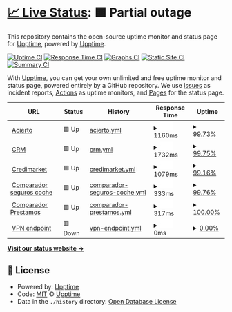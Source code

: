 # [📈 Live Status](https://demo.upptime.js.org): <!--live status--> **🟧 Partial outage**

This repository contains the open-source uptime monitor and status page for [Upptime](https://upptime.js.org), powered by [Upptime](https://github.com/upptime/upptime).

[![Uptime CI](https://github.com/upptime/upptime/workflows/Uptime%20CI/badge.svg)](https://github.com/upptime/upptime/actions?query=workflow%3A%22Uptime+CI%22)
[![Response Time CI](https://github.com/upptime/upptime/workflows/Response%20Time%20CI/badge.svg)](https://github.com/upptime/upptime/actions?query=workflow%3A%22Response+Time+CI%22)
[![Graphs CI](https://github.com/upptime/upptime/workflows/Graphs%20CI/badge.svg)](https://github.com/upptime/upptime/actions?query=workflow%3A%22Graphs+CI%22)
[![Static Site CI](https://github.com/upptime/upptime/workflows/Static%20Site%20CI/badge.svg)](https://github.com/upptime/upptime/actions?query=workflow%3A%22Static+Site+CI%22)
[![Summary CI](https://github.com/upptime/upptime/workflows/Summary%20CI/badge.svg)](https://github.com/upptime/upptime/actions?query=workflow%3A%22Summary+CI%22)

With [Upptime](https://upptime.js.org), you can get your own unlimited and free uptime monitor and status page, powered entirely by a GitHub repository. We use [Issues](https://github.com/upptime/upptime/issues) as incident reports, [Actions](https://github.com/upptime/upptime/actions) as uptime monitors, and [Pages](https://demo.upptime.js.org) for the status page.

<!--start: status pages-->
<!-- This summary is generated by Upptime (https://github.com/upptime/upptime) -->
<!-- Do not edit this manually, your changes will be overwritten -->
<!-- prettier-ignore -->
| URL | Status | History | Response Time | Uptime |
| --- | ------ | ------- | ------------- | ------ |
| <img alt="" src="https://icons.duckduckgo.com/ip3/www.acierto.com.ico" height="13"> [Acierto](https://www.acierto.com) | 🟩 Up | [acierto.yml](https://github.com/igaataciertocom/upptime/commits/HEAD/history/acierto.yml) | <details><summary><img alt="Response time graph" src="./graphs/acierto/response-time-week.png" height="20"> 1160ms</summary><br><a href="https://demo.upptime.js.org/history/acierto"><img alt="Response time 1157" src="https://img.shields.io/endpoint?url=https%3A%2F%2Fraw.githubusercontent.com%2Figaataciertocom%2Fupptime%2FHEAD%2Fapi%2Facierto%2Fresponse-time.json"></a><br><a href="https://demo.upptime.js.org/history/acierto"><img alt="24-hour response time 1148" src="https://img.shields.io/endpoint?url=https%3A%2F%2Fraw.githubusercontent.com%2Figaataciertocom%2Fupptime%2FHEAD%2Fapi%2Facierto%2Fresponse-time-day.json"></a><br><a href="https://demo.upptime.js.org/history/acierto"><img alt="7-day response time 1160" src="https://img.shields.io/endpoint?url=https%3A%2F%2Fraw.githubusercontent.com%2Figaataciertocom%2Fupptime%2FHEAD%2Fapi%2Facierto%2Fresponse-time-week.json"></a><br><a href="https://demo.upptime.js.org/history/acierto"><img alt="30-day response time 1095" src="https://img.shields.io/endpoint?url=https%3A%2F%2Fraw.githubusercontent.com%2Figaataciertocom%2Fupptime%2FHEAD%2Fapi%2Facierto%2Fresponse-time-month.json"></a><br><a href="https://demo.upptime.js.org/history/acierto"><img alt="1-year response time 1157" src="https://img.shields.io/endpoint?url=https%3A%2F%2Fraw.githubusercontent.com%2Figaataciertocom%2Fupptime%2FHEAD%2Fapi%2Facierto%2Fresponse-time-year.json"></a></details> | <details><summary><a href="https://demo.upptime.js.org/history/acierto">99.73%</a></summary><a href="https://demo.upptime.js.org/history/acierto"><img alt="All-time uptime 92.73%" src="https://img.shields.io/endpoint?url=https%3A%2F%2Fraw.githubusercontent.com%2Figaataciertocom%2Fupptime%2FHEAD%2Fapi%2Facierto%2Fuptime.json"></a><br><a href="https://demo.upptime.js.org/history/acierto"><img alt="24-hour uptime 100.00%" src="https://img.shields.io/endpoint?url=https%3A%2F%2Fraw.githubusercontent.com%2Figaataciertocom%2Fupptime%2FHEAD%2Fapi%2Facierto%2Fuptime-day.json"></a><br><a href="https://demo.upptime.js.org/history/acierto"><img alt="7-day uptime 99.73%" src="https://img.shields.io/endpoint?url=https%3A%2F%2Fraw.githubusercontent.com%2Figaataciertocom%2Fupptime%2FHEAD%2Fapi%2Facierto%2Fuptime-week.json"></a><br><a href="https://demo.upptime.js.org/history/acierto"><img alt="30-day uptime 99.85%" src="https://img.shields.io/endpoint?url=https%3A%2F%2Fraw.githubusercontent.com%2Figaataciertocom%2Fupptime%2FHEAD%2Fapi%2Facierto%2Fuptime-month.json"></a><br><a href="https://demo.upptime.js.org/history/acierto"><img alt="1-year uptime 95.94%" src="https://img.shields.io/endpoint?url=https%3A%2F%2Fraw.githubusercontent.com%2Figaataciertocom%2Fupptime%2FHEAD%2Fapi%2Facierto%2Fuptime-year.json"></a></details>
| <img alt="" src="https://icons.duckduckgo.com/ip3/condor.acierto.com.ico" height="13"> [CRM](https://condor.acierto.com) | 🟩 Up | [crm.yml](https://github.com/igaataciertocom/upptime/commits/HEAD/history/crm.yml) | <details><summary><img alt="Response time graph" src="./graphs/crm/response-time-week.png" height="20"> 1732ms</summary><br><a href="https://demo.upptime.js.org/history/crm"><img alt="Response time 1718" src="https://img.shields.io/endpoint?url=https%3A%2F%2Fraw.githubusercontent.com%2Figaataciertocom%2Fupptime%2FHEAD%2Fapi%2Fcrm%2Fresponse-time.json"></a><br><a href="https://demo.upptime.js.org/history/crm"><img alt="24-hour response time 1750" src="https://img.shields.io/endpoint?url=https%3A%2F%2Fraw.githubusercontent.com%2Figaataciertocom%2Fupptime%2FHEAD%2Fapi%2Fcrm%2Fresponse-time-day.json"></a><br><a href="https://demo.upptime.js.org/history/crm"><img alt="7-day response time 1732" src="https://img.shields.io/endpoint?url=https%3A%2F%2Fraw.githubusercontent.com%2Figaataciertocom%2Fupptime%2FHEAD%2Fapi%2Fcrm%2Fresponse-time-week.json"></a><br><a href="https://demo.upptime.js.org/history/crm"><img alt="30-day response time 1722" src="https://img.shields.io/endpoint?url=https%3A%2F%2Fraw.githubusercontent.com%2Figaataciertocom%2Fupptime%2FHEAD%2Fapi%2Fcrm%2Fresponse-time-month.json"></a><br><a href="https://demo.upptime.js.org/history/crm"><img alt="1-year response time 1718" src="https://img.shields.io/endpoint?url=https%3A%2F%2Fraw.githubusercontent.com%2Figaataciertocom%2Fupptime%2FHEAD%2Fapi%2Fcrm%2Fresponse-time-year.json"></a></details> | <details><summary><a href="https://demo.upptime.js.org/history/crm">99.75%</a></summary><a href="https://demo.upptime.js.org/history/crm"><img alt="All-time uptime 13.71%" src="https://img.shields.io/endpoint?url=https%3A%2F%2Fraw.githubusercontent.com%2Figaataciertocom%2Fupptime%2FHEAD%2Fapi%2Fcrm%2Fuptime.json"></a><br><a href="https://demo.upptime.js.org/history/crm"><img alt="24-hour uptime 100.00%" src="https://img.shields.io/endpoint?url=https%3A%2F%2Fraw.githubusercontent.com%2Figaataciertocom%2Fupptime%2FHEAD%2Fapi%2Fcrm%2Fuptime-day.json"></a><br><a href="https://demo.upptime.js.org/history/crm"><img alt="7-day uptime 99.75%" src="https://img.shields.io/endpoint?url=https%3A%2F%2Fraw.githubusercontent.com%2Figaataciertocom%2Fupptime%2FHEAD%2Fapi%2Fcrm%2Fuptime-week.json"></a><br><a href="https://demo.upptime.js.org/history/crm"><img alt="30-day uptime 99.90%" src="https://img.shields.io/endpoint?url=https%3A%2F%2Fraw.githubusercontent.com%2Figaataciertocom%2Fupptime%2FHEAD%2Fapi%2Fcrm%2Fuptime-month.json"></a><br><a href="https://demo.upptime.js.org/history/crm"><img alt="1-year uptime 13.89%" src="https://img.shields.io/endpoint?url=https%3A%2F%2Fraw.githubusercontent.com%2Figaataciertocom%2Fupptime%2FHEAD%2Fapi%2Fcrm%2Fuptime-year.json"></a></details>
| <img alt="" src="https://icons.duckduckgo.com/ip3/www.credimarket.com.ico" height="13"> [Credimarket](https://www.credimarket.com) | 🟩 Up | [credimarket.yml](https://github.com/igaataciertocom/upptime/commits/HEAD/history/credimarket.yml) | <details><summary><img alt="Response time graph" src="./graphs/credimarket/response-time-week.png" height="20"> 1079ms</summary><br><a href="https://demo.upptime.js.org/history/credimarket"><img alt="Response time 1059" src="https://img.shields.io/endpoint?url=https%3A%2F%2Fraw.githubusercontent.com%2Figaataciertocom%2Fupptime%2FHEAD%2Fapi%2Fcredimarket%2Fresponse-time.json"></a><br><a href="https://demo.upptime.js.org/history/credimarket"><img alt="24-hour response time 930" src="https://img.shields.io/endpoint?url=https%3A%2F%2Fraw.githubusercontent.com%2Figaataciertocom%2Fupptime%2FHEAD%2Fapi%2Fcredimarket%2Fresponse-time-day.json"></a><br><a href="https://demo.upptime.js.org/history/credimarket"><img alt="7-day response time 1079" src="https://img.shields.io/endpoint?url=https%3A%2F%2Fraw.githubusercontent.com%2Figaataciertocom%2Fupptime%2FHEAD%2Fapi%2Fcredimarket%2Fresponse-time-week.json"></a><br><a href="https://demo.upptime.js.org/history/credimarket"><img alt="30-day response time 913" src="https://img.shields.io/endpoint?url=https%3A%2F%2Fraw.githubusercontent.com%2Figaataciertocom%2Fupptime%2FHEAD%2Fapi%2Fcredimarket%2Fresponse-time-month.json"></a><br><a href="https://demo.upptime.js.org/history/credimarket"><img alt="1-year response time 1063" src="https://img.shields.io/endpoint?url=https%3A%2F%2Fraw.githubusercontent.com%2Figaataciertocom%2Fupptime%2FHEAD%2Fapi%2Fcredimarket%2Fresponse-time-year.json"></a></details> | <details><summary><a href="https://demo.upptime.js.org/history/credimarket">99.16%</a></summary><a href="https://demo.upptime.js.org/history/credimarket"><img alt="All-time uptime 99.63%" src="https://img.shields.io/endpoint?url=https%3A%2F%2Fraw.githubusercontent.com%2Figaataciertocom%2Fupptime%2FHEAD%2Fapi%2Fcredimarket%2Fuptime.json"></a><br><a href="https://demo.upptime.js.org/history/credimarket"><img alt="24-hour uptime 100.00%" src="https://img.shields.io/endpoint?url=https%3A%2F%2Fraw.githubusercontent.com%2Figaataciertocom%2Fupptime%2FHEAD%2Fapi%2Fcredimarket%2Fuptime-day.json"></a><br><a href="https://demo.upptime.js.org/history/credimarket"><img alt="7-day uptime 99.16%" src="https://img.shields.io/endpoint?url=https%3A%2F%2Fraw.githubusercontent.com%2Figaataciertocom%2Fupptime%2FHEAD%2Fapi%2Fcredimarket%2Fuptime-week.json"></a><br><a href="https://demo.upptime.js.org/history/credimarket"><img alt="30-day uptime 99.61%" src="https://img.shields.io/endpoint?url=https%3A%2F%2Fraw.githubusercontent.com%2Figaataciertocom%2Fupptime%2FHEAD%2Fapi%2Fcredimarket%2Fuptime-month.json"></a><br><a href="https://demo.upptime.js.org/history/credimarket"><img alt="1-year uptime 99.61%" src="https://img.shields.io/endpoint?url=https%3A%2F%2Fraw.githubusercontent.com%2Figaataciertocom%2Fupptime%2FHEAD%2Fapi%2Fcredimarket%2Fuptime-year.json"></a></details>
| <img alt="" src="https://icons.duckduckgo.com/ip3/www.acierto.com.ico" height="13"> [Comparador seguros coche](https://www.acierto.com/comparador.php) | 🟩 Up | [comparador-seguros-coche.yml](https://github.com/igaataciertocom/upptime/commits/HEAD/history/comparador-seguros-coche.yml) | <details><summary><img alt="Response time graph" src="./graphs/comparador-seguros-coche/response-time-week.png" height="20"> 333ms</summary><br><a href="https://demo.upptime.js.org/history/comparador-seguros-coche"><img alt="Response time 664" src="https://img.shields.io/endpoint?url=https%3A%2F%2Fraw.githubusercontent.com%2Figaataciertocom%2Fupptime%2FHEAD%2Fapi%2Fcomparador-seguros-coche%2Fresponse-time.json"></a><br><a href="https://demo.upptime.js.org/history/comparador-seguros-coche"><img alt="24-hour response time 327" src="https://img.shields.io/endpoint?url=https%3A%2F%2Fraw.githubusercontent.com%2Figaataciertocom%2Fupptime%2FHEAD%2Fapi%2Fcomparador-seguros-coche%2Fresponse-time-day.json"></a><br><a href="https://demo.upptime.js.org/history/comparador-seguros-coche"><img alt="7-day response time 333" src="https://img.shields.io/endpoint?url=https%3A%2F%2Fraw.githubusercontent.com%2Figaataciertocom%2Fupptime%2FHEAD%2Fapi%2Fcomparador-seguros-coche%2Fresponse-time-week.json"></a><br><a href="https://demo.upptime.js.org/history/comparador-seguros-coche"><img alt="30-day response time 324" src="https://img.shields.io/endpoint?url=https%3A%2F%2Fraw.githubusercontent.com%2Figaataciertocom%2Fupptime%2FHEAD%2Fapi%2Fcomparador-seguros-coche%2Fresponse-time-month.json"></a><br><a href="https://demo.upptime.js.org/history/comparador-seguros-coche"><img alt="1-year response time 664" src="https://img.shields.io/endpoint?url=https%3A%2F%2Fraw.githubusercontent.com%2Figaataciertocom%2Fupptime%2FHEAD%2Fapi%2Fcomparador-seguros-coche%2Fresponse-time-year.json"></a></details> | <details><summary><a href="https://demo.upptime.js.org/history/comparador-seguros-coche">99.76%</a></summary><a href="https://demo.upptime.js.org/history/comparador-seguros-coche"><img alt="All-time uptime 94.79%" src="https://img.shields.io/endpoint?url=https%3A%2F%2Fraw.githubusercontent.com%2Figaataciertocom%2Fupptime%2FHEAD%2Fapi%2Fcomparador-seguros-coche%2Fuptime.json"></a><br><a href="https://demo.upptime.js.org/history/comparador-seguros-coche"><img alt="24-hour uptime 100.00%" src="https://img.shields.io/endpoint?url=https%3A%2F%2Fraw.githubusercontent.com%2Figaataciertocom%2Fupptime%2FHEAD%2Fapi%2Fcomparador-seguros-coche%2Fuptime-day.json"></a><br><a href="https://demo.upptime.js.org/history/comparador-seguros-coche"><img alt="7-day uptime 99.76%" src="https://img.shields.io/endpoint?url=https%3A%2F%2Fraw.githubusercontent.com%2Figaataciertocom%2Fupptime%2FHEAD%2Fapi%2Fcomparador-seguros-coche%2Fuptime-week.json"></a><br><a href="https://demo.upptime.js.org/history/comparador-seguros-coche"><img alt="30-day uptime 99.85%" src="https://img.shields.io/endpoint?url=https%3A%2F%2Fraw.githubusercontent.com%2Figaataciertocom%2Fupptime%2FHEAD%2Fapi%2Fcomparador-seguros-coche%2Fuptime-month.json"></a><br><a href="https://demo.upptime.js.org/history/comparador-seguros-coche"><img alt="1-year uptime 98.14%" src="https://img.shields.io/endpoint?url=https%3A%2F%2Fraw.githubusercontent.com%2Figaataciertocom%2Fupptime%2FHEAD%2Fapi%2Fcomparador-seguros-coche%2Fuptime-year.json"></a></details>
| <img alt="" src="https://icons.duckduckgo.com/ip3/www.acierto.com.ico" height="13"> [Comparador Prestamos](https://www.acierto.com/prestamos/comparador/) | 🟩 Up | [comparador-prestamos.yml](https://github.com/igaataciertocom/upptime/commits/HEAD/history/comparador-prestamos.yml) | <details><summary><img alt="Response time graph" src="./graphs/comparador-prestamos/response-time-week.png" height="20"> 317ms</summary><br><a href="https://demo.upptime.js.org/history/comparador-prestamos"><img alt="Response time 492" src="https://img.shields.io/endpoint?url=https%3A%2F%2Fraw.githubusercontent.com%2Figaataciertocom%2Fupptime%2FHEAD%2Fapi%2Fcomparador-prestamos%2Fresponse-time.json"></a><br><a href="https://demo.upptime.js.org/history/comparador-prestamos"><img alt="24-hour response time 333" src="https://img.shields.io/endpoint?url=https%3A%2F%2Fraw.githubusercontent.com%2Figaataciertocom%2Fupptime%2FHEAD%2Fapi%2Fcomparador-prestamos%2Fresponse-time-day.json"></a><br><a href="https://demo.upptime.js.org/history/comparador-prestamos"><img alt="7-day response time 317" src="https://img.shields.io/endpoint?url=https%3A%2F%2Fraw.githubusercontent.com%2Figaataciertocom%2Fupptime%2FHEAD%2Fapi%2Fcomparador-prestamos%2Fresponse-time-week.json"></a><br><a href="https://demo.upptime.js.org/history/comparador-prestamos"><img alt="30-day response time 346" src="https://img.shields.io/endpoint?url=https%3A%2F%2Fraw.githubusercontent.com%2Figaataciertocom%2Fupptime%2FHEAD%2Fapi%2Fcomparador-prestamos%2Fresponse-time-month.json"></a><br><a href="https://demo.upptime.js.org/history/comparador-prestamos"><img alt="1-year response time 492" src="https://img.shields.io/endpoint?url=https%3A%2F%2Fraw.githubusercontent.com%2Figaataciertocom%2Fupptime%2FHEAD%2Fapi%2Fcomparador-prestamos%2Fresponse-time-year.json"></a></details> | <details><summary><a href="https://demo.upptime.js.org/history/comparador-prestamos">100.00%</a></summary><a href="https://demo.upptime.js.org/history/comparador-prestamos"><img alt="All-time uptime 94.73%" src="https://img.shields.io/endpoint?url=https%3A%2F%2Fraw.githubusercontent.com%2Figaataciertocom%2Fupptime%2FHEAD%2Fapi%2Fcomparador-prestamos%2Fuptime.json"></a><br><a href="https://demo.upptime.js.org/history/comparador-prestamos"><img alt="24-hour uptime 100.00%" src="https://img.shields.io/endpoint?url=https%3A%2F%2Fraw.githubusercontent.com%2Figaataciertocom%2Fupptime%2FHEAD%2Fapi%2Fcomparador-prestamos%2Fuptime-day.json"></a><br><a href="https://demo.upptime.js.org/history/comparador-prestamos"><img alt="7-day uptime 100.00%" src="https://img.shields.io/endpoint?url=https%3A%2F%2Fraw.githubusercontent.com%2Figaataciertocom%2Fupptime%2FHEAD%2Fapi%2Fcomparador-prestamos%2Fuptime-week.json"></a><br><a href="https://demo.upptime.js.org/history/comparador-prestamos"><img alt="30-day uptime 100.00%" src="https://img.shields.io/endpoint?url=https%3A%2F%2Fraw.githubusercontent.com%2Figaataciertocom%2Fupptime%2FHEAD%2Fapi%2Fcomparador-prestamos%2Fuptime-month.json"></a><br><a href="https://demo.upptime.js.org/history/comparador-prestamos"><img alt="1-year uptime 98.08%" src="https://img.shields.io/endpoint?url=https%3A%2F%2Fraw.githubusercontent.com%2Figaataciertocom%2Fupptime%2FHEAD%2Fapi%2Fcomparador-prestamos%2Fuptime-year.json"></a></details>
| <img alt="" src="https://icons.duckduckgo.com/ip3/null.ico" height="13"> [VPN endpoint](ovpn.credimarket.com) | 🟥 Down | [vpn-endpoint.yml](https://github.com/igaataciertocom/upptime/commits/HEAD/history/vpn-endpoint.yml) | <details><summary><img alt="Response time graph" src="./graphs/vpn-endpoint/response-time-week.png" height="20"> 0ms</summary><br><a href="https://demo.upptime.js.org/history/vpn-endpoint"><img alt="Response time 598" src="https://img.shields.io/endpoint?url=https%3A%2F%2Fraw.githubusercontent.com%2Figaataciertocom%2Fupptime%2FHEAD%2Fapi%2Fvpn-endpoint%2Fresponse-time.json"></a><br><a href="https://demo.upptime.js.org/history/vpn-endpoint"><img alt="24-hour response time 0" src="https://img.shields.io/endpoint?url=https%3A%2F%2Fraw.githubusercontent.com%2Figaataciertocom%2Fupptime%2FHEAD%2Fapi%2Fvpn-endpoint%2Fresponse-time-day.json"></a><br><a href="https://demo.upptime.js.org/history/vpn-endpoint"><img alt="7-day response time 0" src="https://img.shields.io/endpoint?url=https%3A%2F%2Fraw.githubusercontent.com%2Figaataciertocom%2Fupptime%2FHEAD%2Fapi%2Fvpn-endpoint%2Fresponse-time-week.json"></a><br><a href="https://demo.upptime.js.org/history/vpn-endpoint"><img alt="30-day response time 0" src="https://img.shields.io/endpoint?url=https%3A%2F%2Fraw.githubusercontent.com%2Figaataciertocom%2Fupptime%2FHEAD%2Fapi%2Fvpn-endpoint%2Fresponse-time-month.json"></a><br><a href="https://demo.upptime.js.org/history/vpn-endpoint"><img alt="1-year response time 598" src="https://img.shields.io/endpoint?url=https%3A%2F%2Fraw.githubusercontent.com%2Figaataciertocom%2Fupptime%2FHEAD%2Fapi%2Fvpn-endpoint%2Fresponse-time-year.json"></a></details> | <details><summary><a href="https://demo.upptime.js.org/history/vpn-endpoint">0.00%</a></summary><a href="https://demo.upptime.js.org/history/vpn-endpoint"><img alt="All-time uptime 0.01%" src="https://img.shields.io/endpoint?url=https%3A%2F%2Fraw.githubusercontent.com%2Figaataciertocom%2Fupptime%2FHEAD%2Fapi%2Fvpn-endpoint%2Fuptime.json"></a><br><a href="https://demo.upptime.js.org/history/vpn-endpoint"><img alt="24-hour uptime 0.00%" src="https://img.shields.io/endpoint?url=https%3A%2F%2Fraw.githubusercontent.com%2Figaataciertocom%2Fupptime%2FHEAD%2Fapi%2Fvpn-endpoint%2Fuptime-day.json"></a><br><a href="https://demo.upptime.js.org/history/vpn-endpoint"><img alt="7-day uptime 0.00%" src="https://img.shields.io/endpoint?url=https%3A%2F%2Fraw.githubusercontent.com%2Figaataciertocom%2Fupptime%2FHEAD%2Fapi%2Fvpn-endpoint%2Fuptime-week.json"></a><br><a href="https://demo.upptime.js.org/history/vpn-endpoint"><img alt="30-day uptime 0.00%" src="https://img.shields.io/endpoint?url=https%3A%2F%2Fraw.githubusercontent.com%2Figaataciertocom%2Fupptime%2FHEAD%2Fapi%2Fvpn-endpoint%2Fuptime-month.json"></a><br><a href="https://demo.upptime.js.org/history/vpn-endpoint"><img alt="1-year uptime 0.01%" src="https://img.shields.io/endpoint?url=https%3A%2F%2Fraw.githubusercontent.com%2Figaataciertocom%2Fupptime%2FHEAD%2Fapi%2Fvpn-endpoint%2Fuptime-year.json"></a></details>

<!--end: status pages-->

[**Visit our status website →**](https://demo.upptime.js.org)

## 📄 License

- Powered by: [Upptime](https://github.com/upptime/upptime)
- Code: [MIT](./LICENSE) © [Upptime](https://upptime.js.org)
- Data in the `./history` directory: [Open Database License](https://opendatacommons.org/licenses/odbl/1-0/)
